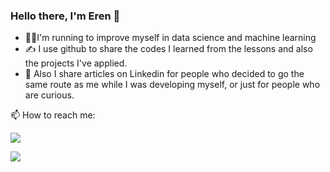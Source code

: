 

### Hello there, I'm Eren 👋

- 🏃‍♂️I'm running to improve myself in data science and machine learning
- ✍️ I use github to share the codes I learned from the lessons and also the projects I've applied.
- 📜 Also I share articles on Linkedin for people who decided to go the same route as me while I was developing myself, or just for people who are curious.

📫 How to reach me: 

[![](https://img.shields.io/badge/linkedin-%230077B5.svg?&style=for-the-badge&logo=linkedin&logoColor=white)](https://www.linkedin.com/in/1erenonal/)

[![](https://img.shields.io/badge/instagram-%23E4405F.svg?&style=for-the-badge&logo=instagram&logoColor=white)](https://instagram.com/erenonal.jpg)

